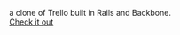 a clone of Trello built in Rails and Backbone. <br>
<a href="trellnino.herokuapp.com">Check it out</a>
